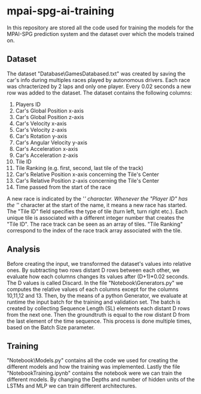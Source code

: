 # mpai-spg-ai-training

In this repository are stored all the code used for training the models for the MPAI-SPG prediction system and the dataset over which the models trained on.

## Dataset
The dataset "Database\GamesDatabased.txt" was created by saving the car's info during  multiples races played by autonomous drivers. Each race was chracterized by 2 laps and only one player.
Every 0.02 seconds a new row was added to the dataset.
The dataset contains the following columns:

1. Players ID
2. Car's Global Position x-axis
3. Car's Global Position z-axis
4. Car's Velocity x-axis
5. Car's Velocity z-axis
6. Car's Rotation y-axis
7. Car's Angular Velocity y-axis
8. Car's Acceleration x-axis
9. Car's Acceleration z-axis
10. Tile ID
11. Tile Ranking (e.g. first, second, last tile of the track)
12. Car's Relative Position x-axis concerning the Tile's Center
13. Car's Relative Position z-axis concerning the Tile's Center
14. Time passed from the start of the race

A new race is indicated by the '_' character. Whenever the "Player ID" has the '_' character at the start of the name, it means a new race has started.
The "Tile ID" field specifies the type of tile (turn left, turn right etc.). Each unique tile is associated with a different integer number that creates the "Tile ID".
The race track can be seen as an array of tiles. "Tile Ranking" correspond to the index of the race track array associated with the tile.


## Analysis

Before creating the input, we transformed the dataset's values into relative ones. By subtracting two rows distant D rows between each other, we evaluate how each columns changes its values after (D+1)*0.02 seconds. The D values is called Discard.
In the file "Notebook\Generators.py" we computes the relative values of each columns except for the columns 10,11,12 and 13. Then, by the means of a python Generator, we evaluate at runtime the input batch for the training and validation set.
The batch is created by collecting Sequence Length (SL) elements each distant D rows from the next one. Then the groundtruth is equal to the row distant D from the last element of the time sequence.
This process is done multiple times, based on the Batch Size parameter.

## Training 
"Notebook\Models.py" contains all the code we used for creating the different models and how the training was implemented.
Lastly the file "NotebookTraining.ipynb" contains the notebook were we can train the different models. By changing the Depths and number of hidden units of the LSTMs and MLP we can train different architectures.
